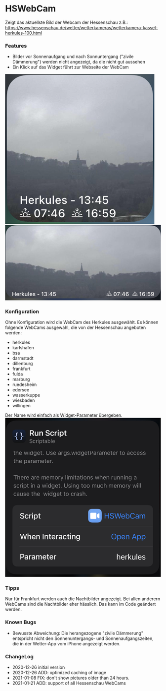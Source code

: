 # HSWebCam
Zeigt das aktuellste Bild der Webcam der Hessenschau
z.B.: https://www.hessenschau.de/wetter/wetterkameras/wetterkamera-kassel-herkules-100.html


### Features
- Bilder vor Sonnenaufgang und nach Sonnuntergang ("zivile Dämmerung") werden nicht angezeigt, da die nicht gut aussehen
- Ein Klick auf das Widget führt zur Webseite der WebCam

![](KSHerkulesWebCamSmall.jpg) 
![](KSHerkulesWebCamMedium.jpg)

### Konfiguration
Ohne Konfiguration wird die WebCam des Herkules ausgewählt. 
Es können folgende WebCams ausgewähl, die von der Hessenschau angeboten werden:
- herkules
- karlshafen
- bsa
- darmstadt
- dillenburg
- frankfurt
- fulda
- marburg
- ruedesheim
- edersee
- wasserkuppe
- wiesbaden
- willingen

Der Name wird einfach als Widget-Parameter übergeben.
![](config.jpg)


### Tipps
Nur für Frankfurt werden auch die Nachtbilder angezeigt. Bei allen anderern WebCams sind die Nachtbilder eher hässlich.
Das kann im Code geändert werden. 


### Known Bugs
- Bewusste Abweichung: Die herangezogene "zivile Dämmerung" entspricht nicht den Sonnenuntergangs- und Sonnenaufgangszeiten, die in der Wetter-App vom iPhone angezeigt werden. 

### ChangeLog
- 2020-12-26 initial version
- 2020-12-26 ADD: optimized caching  of image
- 2021-01-08 FIX: don't show pictures older than 24 hours.
- 2021-01-21 ADD: support of all Hessenschau WebCams
